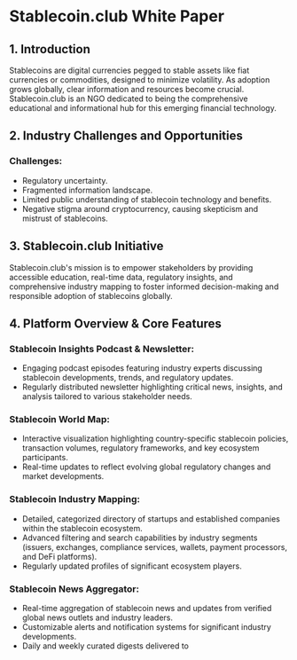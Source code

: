 # Stablecoin.club White Paper

## 1. Introduction

Stablecoins are digital currencies pegged to stable assets like fiat currencies or commodities, designed to minimize volatility. As adoption grows globally, clear information and resources become crucial. Stablecoin.club is an NGO dedicated to being the comprehensive educational and informational hub for this emerging financial technology.

## 2. Industry Challenges and Opportunities

### Challenges:

- Regulatory uncertainty.
- Fragmented information landscape.
- Limited public understanding of stablecoin technology and benefits.
- Negative stigma around cryptocurrency, causing skepticism and mistrust of stablecoins.

## 3. Stablecoin.club Initiative

Stablecoin.club's mission is to empower stakeholders by providing accessible education, real-time data, regulatory insights, and comprehensive industry mapping to foster informed decision-making and responsible adoption of stablecoins globally.

## 4. Platform Overview & Core Features

### Stablecoin Insights Podcast & Newsletter:

- Engaging podcast episodes featuring industry experts discussing stablecoin developments, trends, and regulatory updates.
- Regularly distributed newsletter highlighting critical news, insights, and analysis tailored to various stakeholder needs.

### Stablecoin World Map:

- Interactive visualization highlighting country-specific stablecoin policies, transaction volumes, regulatory frameworks, and key ecosystem participants.
- Real-time updates to reflect evolving global regulatory changes and market developments.

### Stablecoin Industry Mapping:

- Detailed, categorized directory of startups and established companies within the stablecoin ecosystem.
- Advanced filtering and search capabilities by industry segments (issuers, exchanges, compliance services, wallets, payment processors, and DeFi platforms).
- Regularly updated profiles of significant ecosystem players.

### Stablecoin News Aggregator:

- Real-time aggregation of stablecoin news and updates from verified global news outlets and industry leaders.
- Customizable alerts and notification systems for significant industry developments.
- Daily and weekly curated digests delivered to